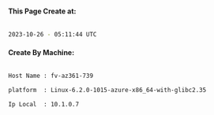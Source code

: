 
   
#### This Page Create at:

```bash

2023-10-26 - 05:11:44 UTC

```

#### Create By Machine:

```bash

Host Name : fv-az361-739

platform  : Linux-6.2.0-1015-azure-x86_64-with-glibc2.35

Ip Local  : 10.1.0.7

```

